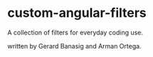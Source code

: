 # custom-angular-filters
A collection of filters for everyday coding use.

written by Gerard Banasig and Arman Ortega.
